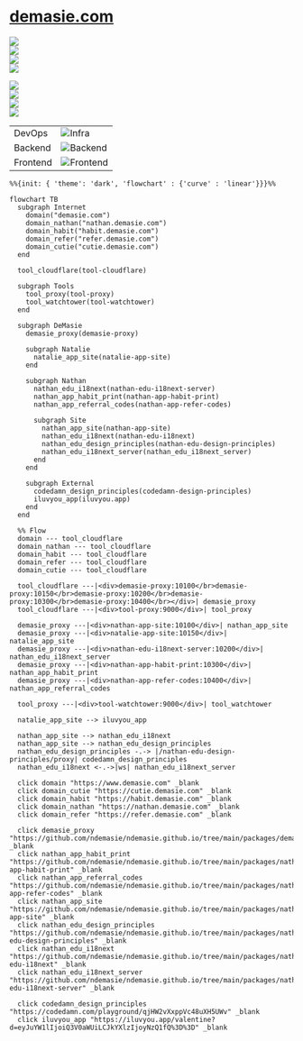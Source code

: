 # [demasie.com](https://demasie.com)

<a href="https://www.demasie.com"><img src="https://img.shields.io/website.svg?label=demasie.com&url=http%3A%2F%2Fwww.demasie.com/health"/></a><br/>
<a href="https://nathan.demasie.com"><img src="https://img.shields.io/website.svg?label=nathan.demasie.com&url=http%3A%2F%2Fnathan.demasie.com/health"/></a><br/>
<a href="https://habit.demasie.com"><img src="https://img.shields.io/website.svg?label=habit.demasie.com&url=http%3A%2F%2Fhabit.demasie.com/health"/></a><br/>
<a href="https://refer.demasie.com"><img src="https://img.shields.io/website.svg?label=refer.demasie.com&url=http%3A%2F%2Frefer.demasie.com/health"/></a><br/>

<img src="https://img.shields.io/website.svg?label=nathan-app-site&url=http%3A%2F%2Fnathan-app-site.demasie.com/health"/><br/>
<img src="https://img.shields.io/website.svg?label=nathan-edu-i18next-server&url=http%3A%2F%2Fnathan-edu-i18next-server.demasie.com/health"/><br/>
<img src="https://img.shields.io/website.svg?label=nathan-app-habit-print&url=http%3A%2F%2Fnathan-app-habit-print.demasie.com/health"/><br/>
<img src="https://img.shields.io/website.svg?label=nathan-app-refer-codes&url=http%3A%2F%2Fnathan-app-refer-codes.demasie.com/health"/><br/>

<!-- ![GitHub Workflow Status](https://img.shields.io/github/actions/workflow/status/ndemasie/ndemasie.github.io/deploy-ec2.yml) -->

|          |                                                                             |
| -------- | --------------------------------------------------------------------------- |
| DevOps   | ![Infra](https://skillicons.dev/icons?i=cloudflare,raspberrypi,docker)<br/> |
| Backend  | ![Backend](https://skillicons.dev/icons?i=nginx,nodejs)<br/>                |
| Frontend | ![Frontend](https://skillicons.dev/icons?i=astro,react,vue,svelte,lit)<br/> |

```mermaid
%%{init: { 'theme': 'dark', 'flowchart' : {'curve' : 'linear'}}}%%

flowchart TB
  subgraph Internet
    domain("demasie.com")
    domain_nathan("nathan.demasie.com")
    domain_habit("habit.demasie.com")
    domain_refer("refer.demasie.com")
    domain_cutie("cutie.demasie.com")
  end

  tool_cloudflare(tool-cloudflare)

  subgraph Tools
    tool_proxy(tool-proxy)
    tool_watchtower(tool-watchtower)
  end

  subgraph DeMasie
    demasie_proxy(demasie-proxy)

    subgraph Natalie
      natalie_app_site(natalie-app-site)
    end

    subgraph Nathan
      nathan_edu_i18next(nathan-edu-i18next-server)
      nathan_app_habit_print(nathan-app-habit-print)
      nathan_app_referral_codes(nathan-app-refer-codes)

      subgraph Site
        nathan_app_site(nathan-app-site)
        nathan_edu_i18next(nathan-edu-i18next)
        nathan_edu_design_principles(nathan-edu-design-principles)
        nathan_edu_i18next_server(nathan_edu_i18next_server)
      end
    end

    subgraph External
      codedamn_design_principles(codedamn-design-principles)
      iluvyou_app(iluvyou.app)
    end
  end

  %% Flow
  domain --- tool_cloudflare
  domain_nathan --- tool_cloudflare
  domain_habit --- tool_cloudflare
  domain_refer --- tool_cloudflare
  domain_cutie --- tool_cloudflare

  tool_cloudflare ---|<div>demasie-proxy:10100</br>demasie-proxy:10150</br>demasie-proxy:10200</br>demasie-proxy:10300</br>demasie-proxy:10400</br></div>| demasie_proxy
  tool_cloudflare ---|<div>tool-proxy:9000</div>| tool_proxy

  demasie_proxy ---|<div>nathan-app-site:10100</div>| nathan_app_site
  demasie_proxy ---|<div>natalie-app-site:10150</div>| natalie_app_site
  demasie_proxy ---|<div>nathan-edu-i18next-server:10200</div>| nathan_edu_i18next_server
  demasie_proxy ---|<div>nathan-app-habit-print:10300</div>| nathan_app_habit_print
  demasie_proxy ---|<div>nathan-app-refer-codes:10400</div>| nathan_app_referral_codes

  tool_proxy ---|<div>tool-watchtower:9000</div>| tool_watchtower

  natalie_app_site --> iluvyou_app

  nathan_app_site --> nathan_edu_i18next
  nathan_app_site --> nathan_edu_design_principles
  nathan_edu_design_principles -.-> |/nathan-edu-design-principles/proxy| codedamn_design_principles
  nathan_edu_i18next <-.->|ws| nathan_edu_i18next_server

  click domain "https://www.demasie.com" _blank
  click domain_cutie "https://cutie.demasie.com" _blank
  click domain_habit "https://habit.demasie.com" _blank
  click domain_nathan "https://nathan.demasie.com" _blank
  click domain_refer "https://refer.demasie.com" _blank

  click demasie_proxy "https://github.com/ndemasie/ndemasie.github.io/tree/main/packages/demasie_proxy" _blank
  click nathan_app_habit_print "https://github.com/ndemasie/ndemasie.github.io/tree/main/packages/nathan-app-habit-print" _blank
  click nathan_app_referral_codes "https://github.com/ndemasie/ndemasie.github.io/tree/main/packages/nathan-app-refer-codes" _blank
  click nathan_app_site "https://github.com/ndemasie/ndemasie.github.io/tree/main/packages/nathan-app-site" _blank
  click nathan_edu_design_principles "https://github.com/ndemasie/ndemasie.github.io/tree/main/packages/nathan-edu-design-principles" _blank
  click nathan_edu_i18next "https://github.com/ndemasie/ndemasie.github.io/tree/main/packages/nathan-edu-i18next" _blank
  click nathan_edu_i18next_server "https://github.com/ndemasie/ndemasie.github.io/tree/main/packages/nathan-edu-i18next-server" _blank

  click codedamn_design_principles "https://codedamn.com/playground/qjHW2vXxppVc48uXH5UWv" _blank
  click iluvyou_app "https://iluvyou.app/valentine?d=eyJuYW1lIjoiQ3V0aWUiLCJkYXlzIjoyNzQ1fQ%3D%3D" _blank
```
